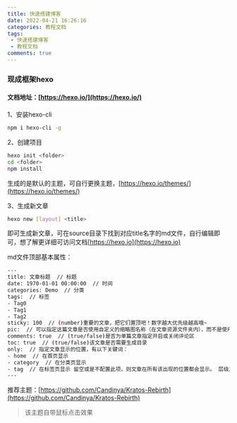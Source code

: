 ```yaml
---
title: 快速搭建博客
date: 2022-04-21 16:26:16
categories: 教程文档
tags: 
 - 快速搭建博客
 - 教程文档
comments: true
---
```


### 现成框架hexo
#### 文档地址：[https://hexo.io/](https://hexo.io/)
1、安装hexo-cli
```bash
npm i hexo-cli -g
```
2、创建项目
```bash
hexo init <folder>
cd <folder>
npm install
```

生成的是默认的主题，可自行更换主题，[https://hexo.io/themes/](https://hexo.io/themes/)

3、生成新文章
```bash
hexo new [layout] <title>
```
即可生成新文章，可在source目录下找到对应title名字的md文件，自行编辑即可，想了解更详细可访问文档[https://hexo.io](https://hexo.io)

md文件顶部基本属性：
```bash
---
title: 文章标题  // 标题
date: 1970-01-01 00:00:00  // 时间
categories: Demo  // 分类
tags:  // 标签
- Tag0
- Tag1
- Tag2
sticky: 100  // (number)重要的文章，把它们置顶吧！数字越大优先级越高哦~
pic:  // 可以指定这篇文章是否使用自定义的缩略图名称（在文章资源文件夹内），而不是使用随机化的图标
comments: true  // (true/false)是否为单篇文章指定开启或关闭评论区
toc: true  // (true/false)该文章是否需要生成目录
only:  // 指定文章显示的位置，有以下关键词：
- home  // 在首页显示
- category  // 在分类页显示
- tag  // 在标签页显示 留空或是不配置此项，则文章在所有该出现的位置都会显示。 层级之间相互平等，没有覆盖关系。 特别地，如果配置了此项，但是使用的并不是以上的关键词（例如只留了一个- none，那么文章就被隐藏起来了）
---
```


推荐主题：[https://github.com/Candinya/Kratos-Rebirth](https://github.com/Candinya/Kratos-Rebirth)

> 该主题自带鼠标点击效果